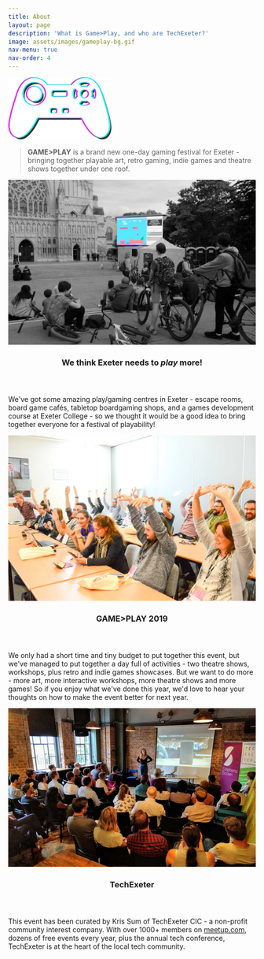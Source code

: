 ```yaml
---
title: About
layout: page
description: 'What is Game>Play, and who are TechExeter?'
image: assets/images/gameplay-bg.gif
nav-menu: true
nav-order: 4
---
```


<!-- Main -->
<div id="main">
<!-- One -->
<section id="banner">
	<!-- Content -->
	<div class="inner">
	<img src="assets/images/gameplay-logo1.png" style="align:center; width:15em;">
	<blockquote><strong>GAME>PLAY</strong> is a brand new one-day gaming festival for Exeter - bringing together playable art, retro gaming, indie games and theatre shows together under one roof.</blockquote>
	</div>
</section>

<!-- Two -->
<section id="two" class="spotlights">
	<section>
		<i class="image">
		<img src="assets/images/gameplay-about-exeter1.jpg" />
		</i>
		<div class="content">
			<div class="inner">
				<header class="major smallmargin">
					<h3>We think Exeter needs to <em>play</em> more!</h3>
				</header>
			<p>We've got some amazing play/gaming centres in Exeter - escape rooms, board game cafés, tabletop boardgaming shops, and a games development course at Exeter College - so we thought it would be a good idea to bring together everyone for a festival of playability!</p>
			</div>
		</div>
	</section>
	<section>
		<i class="image">
			<img src="assets/images/gameplay-about-techexeter2.jpg" />
		</i>
		<div class="content">
			<div class="inner">
				<header class="major smallmargin">
					<h3>GAME>PLAY 2019</h3>
				</header>
				<p>We only had a short time and tiny budget to put together this event, but we've managed to put together a day full of activities - two theatre shows, workshops, plus retro and indie games showcases. But we want to do more - more art, more interactive workshops, more theatre shows and more games! So if you enjoy what we've done this year, we'd love to hear your thoughts on how to make the event better for next year.</p>
				<p></p>
			</div>
		</div>
	</section>
		<section>
		<i class="image">
			<img src="assets/images/gameplay-about-techexeter1.jpg" alt=""  />
		</i>
		<div class="content">
			<div class="inner">
				<header class="major smallmargin">
					<h3>TechExeter</h3>
				</header>
				<p>This event has been curated by Kris Sum of TechExeter CIC - a non-profit community interest company. With over 1000+ members on <a href="https://meetup.com/techexeter/" target="_blank">meetup.com</a>, dozens of free events every year, plus the annual tech conference, TechExeter is at the heart of the local tech community.</p>
			</div>
		</div>
	</section>
</section>



</div>
